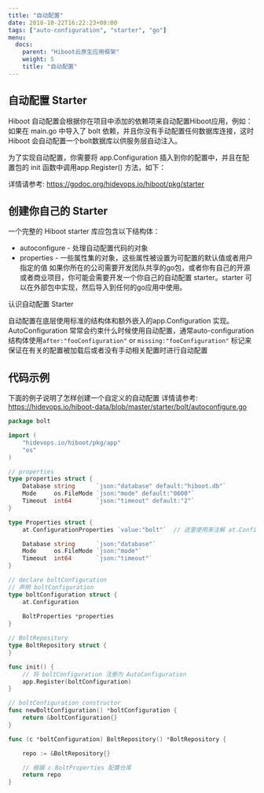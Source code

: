 ```yaml
---
title: "自动配置"
date: 2018-10-22T16:22:23+08:00
tags: ["auto-configuration", "starter", "go"]
menu:
  docs:
    parent: "Hiboot云原生应用框架"
    weight: 5
    title: "自动配置"
---
```


## 自动配置 Starter

Hiboot 自动配置会根据你在项目中添加的依赖项来自动配置Hiboot应用，例如：如果在 main.go 中导入了 bolt 依赖，并且你没有手动配置任何数据库连接，这时Hiboot 会自动配置一个bolt数据库以供服务层自动注入。

为了实现自动配置，你需要将 app.Configuration 插入到你的配置中，并且在配置包的 init 函数中调用app.Register() 方法，如下：

详情请参考: https://godoc.org/hidevops.io/hiboot/pkg/starter

## 创建你自己的 Starter

一个完整的 Hiboot starter 库应包含以下结构体：
- autoconfigure - 处理自动配置代码的对象
- properties - 一些属性集的对象，这些属性被设置为可配置的默认值或者用户指定的值
如果你所在的公司需要开发团队共享的go包，或者你有自己的开源或者商业项目，你可能会需要开发一个你自己的自动配置 starter。starter 可以在外部包中实现，然后导入到任何的go应用中使用。

认识自动配置 Starter

自动配置在底层使用标准的结构体和额外嵌入的app.Configuration 实现。AutoConfiguration 常常会约束什么时候使用自动配置，通常auto-configuration
结构体使用`after:"fooConfiguration"` or `missing:"fooConfiguration"` 标记来保证在有关的配置被加载后或者没有手动相关配置时进行自动配置

## 代码示例

下面的例子说明了怎样创建一个自定义的自动配置
详情请参考: https://hidevops.io/hiboot-data/blob/master/starter/bolt/autoconfigure.go

```go
package bolt

import (
	"hidevops.io/hiboot/pkg/app"
	"os"
)

// properties
type properties struct {
	Database string      `json:"database" default:"hiboot.db"`
	Mode     os.FileMode `json:"mode" default:"0600"`
	Timeout  int64       `json:"timeout" default:"2"`
}

type Properties struct {
	at.ConfigurationProperties `value:"bolt"`  // 这里使用来注解 at.ConfigurationProperties

	Database string      `json:"database"`
	Mode     os.FileMode `json:"mode"`
	Timeout  int64       `json:"timeout"`
}

// declare boltConfiguration
// 声明 boltConfiguration
type boltConfiguration struct {
	at.Configuration
    
	BoltProperties *properties
}

// BoltRepository
type BoltRepository struct {
}

func init() {
    // 将 boltConfiguration 注册为 AutoConfiguration
	app.Register(boltConfiguration)
}

// boltConfiguration constructor
func newBoltConfiguration() *boltConfiguration {
	return &boltConfiguration{}
}

func (c *boltConfiguration) BoltRepository() *BoltRepository {

	repo := &BoltRepository{}

    // 根据 c.BoltProperties 配置仓库
	return repo
}

```